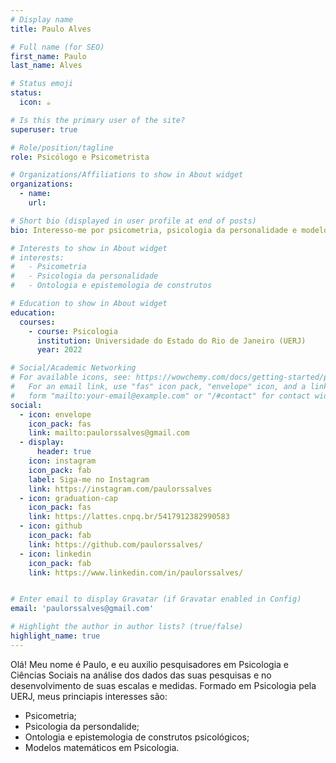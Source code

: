```yaml
---
# Display name
title: Paulo Alves

# Full name (for SEO)
first_name: Paulo 
last_name: Alves 

# Status emoji
status:
  icon: ☕️

# Is this the primary user of the site?
superuser: true

# Role/position/tagline
role: Psicólogo e Psicometrista 

# Organizations/Affiliations to show in About widget
organizations:
  - name: 
    url: 

# Short bio (displayed in user profile at end of posts)
bio: Interesso-me por psicometria, psicologia da personalidade e modelos matemáticos em psicologia e ciências sociais. 

# Interests to show in About widget
# interests:
#   - Psicometria
#   - Psicologia da personalidade 
#   - Ontologia e epistemologia de construtos

# Education to show in About widget
education:
  courses:
    - course: Psicologia 
      institution: Universidade do Estado do Rio de Janeiro (UERJ) 
      year: 2022

# Social/Academic Networking
# For available icons, see: https://wowchemy.com/docs/getting-started/page-builder/#icons
#   For an email link, use "fas" icon pack, "envelope" icon, and a link in the
#   form "mailto:your-email@example.com" or "/#contact" for contact widget.
social:
  - icon: envelope
    icon_pack: fas
    link: mailto:paulorssalves@gmail.com
  - display:
      header: true
    icon: instagram
    icon_pack: fab
    label: Siga-me no Instagram 
    link: https://instagram.com/paulorssalves
  - icon: graduation-cap
    icon_pack: fas
    link: https://lattes.cnpq.br/5417912382990583
  - icon: github
    icon_pack: fab
    link: https://github.com/paulorssalves/
  - icon: linkedin
    icon_pack: fab
    link: https://www.linkedin.com/in/paulorssalves/


# Enter email to display Gravatar (if Gravatar enabled in Config)
email: 'paulorssalves@gmail.com'

# Highlight the author in author lists? (true/false)
highlight_name: true
---
```


Olá! Meu nome é Paulo, e eu auxilio pesquisadores em Psicologia e Ciências Sociais na análise dos dados das suas pesquisas e no desenvolvimento de suas escalas e medidas. Formado em Psicologia pela UERJ, meus princiapis interesses são: 
- Psicometria;
- Psicologia da persondalide;
- Ontologia e epistemologia de construtos psicológicos;
- Modelos matemáticos em Psicologia.
